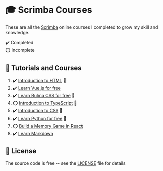 # :mortar_board: Scrimba Courses

These are all the [Scrimba][scrimba] online courses I completed to grow my skill and knowledge.

:heavy_check_mark: Completed  
:o: Incomplete

## :beginner: Tutorials and Courses

1. :heavy_check_mark: [Introduction to HTML](https://scrimba.com/introduction-to-html-c02e) :link:
2. :heavy_check_mark: [Learn Vue.js for free](learn-vuejs-for-free/)
3. :heavy_check_mark: [Learn Bulma CSS for free](https://scrimba.com/learn-bulma-css-c023) :link:
4. :o: [Introduction to TypeScript](https://scrimba.com/learn/intrototypescript) :link:
5. :heavy_check_mark: [Introduction to CSS](https://scrimba.com/introduction-to-css-c022) :link:
6. :heavy_check_mark: [Learn Python for free](https://scrimba.com/learn-python-c03) :link:
7. :o: [Build a Memory Game in React](https://scrimba.com/memory-game-in-react-c0a3odsk39)
8. :heavy_check_mark: [Learn Markdown](https://scrimba.com/learn-markdown-c01j)

## :page_with_curl: License

The source code is free -- see the [LICENSE](LICENSE) file for details

[scrimba]: https://scrimba.com/
